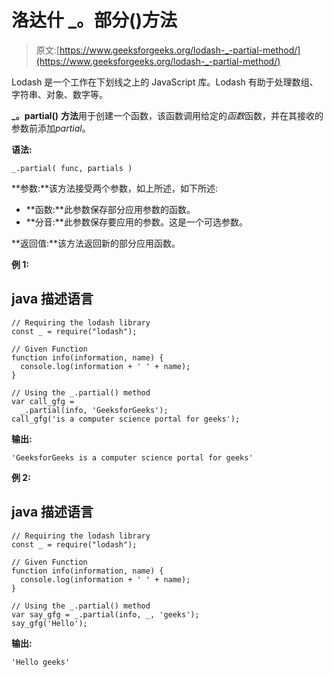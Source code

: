 # 洛达什 _。部分()方法

> 原文:[https://www.geeksforgeeks.org/lodash-_-partial-method/](https://www.geeksforgeeks.org/lodash-_-partial-method/)

Lodash 是一个工作在下划线之上的 JavaScript 库。Lodash 有助于处理数组、字符串、对象、数字等。

**_。partial()** **方法**用于创建一个函数，该函数调用给定的*函数*函数，并在其接收的参数前添加*partial*。

**语法:**

```
_.partial( func, partials )

```

**参数:**该方法接受两个参数，如上所述，如下所述:

*   **函数:**此参数保存部分应用参数的函数。
*   **分音:**此参数保存要应用的参数。这是一个可选参数。

**返回值:**该方法返回新的部分应用函数。

**例 1:**

## java 描述语言

```
// Requiring the lodash library  
const _ = require("lodash");  

// Given Function
function info(information, name) {
  console.log(information + ' ' + name);
}

// Using the _.partial() method  
var call_gfg =
  _.partial(info, 'GeeksforGeeks');
call_gfg('is a computer science portal for geeks');
```

**输出:**

```
'GeeksforGeeks is a computer science portal for geeks'
```

**例 2:**

## java 描述语言

```
// Requiring the lodash library  
const _ = require("lodash");  

// Given Function
function info(information, name) {
  console.log(information + ' ' + name);
}

// Using the _.partial() method  
var say_gfg = _.partial(info, _, 'geeks');
say_gfg('Hello');
```

**输出:**

```
'Hello geeks'
```